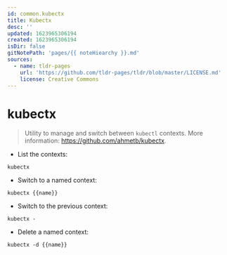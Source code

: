 ```yaml
---
id: common.kubectx
title: Kubectx
desc: ''
updated: 1623965306194
created: 1623965306194
isDir: false
gitNotePath: 'pages/{{ noteHiearchy }}.md'
sources:
  - name: tldr-pages
    url: 'https://github.com/tldr-pages/tldr/blob/master/LICENSE.md'
    license: Creative Commons
---
```

# kubectx

> Utility to manage and switch between `kubectl` contexts.
> More information: <https://github.com/ahmetb/kubectx>.

- List the contexts:

`kubectx`

- Switch to a named context:

`kubectx {{name}}`

- Switch to the previous context:

`kubectx -`

- Delete a named context:

`kubectx -d {{name}}`

